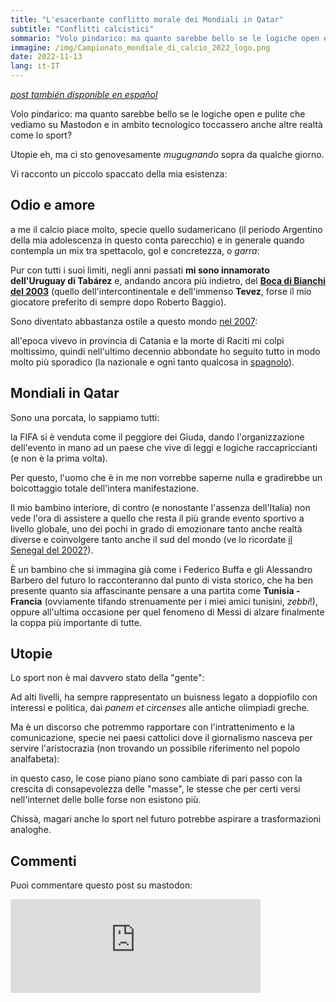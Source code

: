```yaml
---
title: "L'esacerbante conflitto morale dei Mondiali in Qatar"
subtitle: "Conflitti calcistici"
sommario: "Volo pindarico: ma quanto sarebbe bello se le logiche open e pulite che vediamo su Mastodon e in ambito tecnologico toccassero anche altre realtà come lo sport?"
immagine: /img/Campionato_mondiale_di_calcio_2022_logo.png
date: 2022-11-13
lang: it-IT
---
```


[_post también disponible en español_](https://www.andreacorinti.com/posts/esp/mundial-qatar/) 

Volo pindarico: ma quanto sarebbe bello se le logiche open e pulite che vediamo su Mastodon e in ambito tecnologico toccassero anche altre realtà come lo sport?

Utopie eh, ma ci sto genovesamente _mugugnando_ sopra da qualche giorno.

Vi racconto un piccolo spaccato della mia esistenza: 

## Odio e amore

a me il calcio piace molto, specie quello sudamericano (il periodo Argentino della mia adolescenza in questo conta parecchio) e in generale quando contempla un mix tra spettacolo, gol e concretezza, o _garra_: 

Pur con tutti i suoi limiti, negli anni passati **mi sono innamorato dell'Uruguay di Tabárez** e, andando ancora più indietro, del [**Boca di Bianchi del 2003**](https://it.wikipedia.org/wiki/Coppa_Intercontinentale_2003_(calcio)) (quello dell'intercontinentale e dell'immenso **Tevez**, forse il mio giocatore preferito di sempre dopo Roberto Baggio).

Sono diventato abbastanza ostile a questo mondo [nel 2007](https://it.wikipedia.org/wiki/Filippo_Raciti): 

all'epoca vivevo in provincia di Catania e la morte di Raciti mi colpì moltissimo, quindi nell'ultimo decennio abbondate ho seguito tutto in modo molto più sporadico (la nazionale e ogni tanto qualcosa in [spagnolo](https://www.andreacorinti.com/posts/esp/la-charla-del-flaco-gareca/)).

## Mondiali in Qatar 

Sono una porcata, lo sappiamo tutti: 

la FIFA si è venduta come il peggiore dei Giuda, dando l'organizzazione dell'evento in mano ad un paese che vive di leggi e logiche raccapriccianti (e non è la prima volta). 

Per questo, l'uomo che è in me non vorrebbe saperne nulla e gradirebbe un boicottaggio totale dell'intera manifestazione.

Il mio bambino interiore, di contro (e nonostante l'assenza dell'Italia) non vede l'ora di assistere a quello che resta il più grande evento sportivo a livello globale, uno dei pochi in grado di emozionare tanto anche realtà diverse e coinvolgere tanto anche il sud del mondo (ve lo ricordate [il Senegal del 2002?](https://www.thewisemagazine.it/2020/12/05/mondiali-senegal-2002/)). 

È un bambino che si immagina già come i Federico Buffa e gli Alessandro Barbero del futuro lo racconteranno dal punto di vista storico, che ha ben presente quanto sia affascinante pensare a una partita come **Tunisia - Francia** (ovviamente tifando strenuamente per i miei amici tunisini, _zebbi_!), oppure all'ultima occasione per quel fenomeno di Messi di alzare finalmente la coppa più importante di tutte.

## Utopie

Lo sport non è mai davvero stato della "gente": 

Ad alti livelli, ha sempre rappresentato un buisness legato a doppiofilo con interessi e politica, dai _panem et circenses_ alle antiche olimpiadi greche.

Ma è un discorso che potremmo rapportare con l'intrattenimento e la comunicazione, specie nei paesi cattolici dove il giornalismo nasceva per servire l'aristocrazia (non trovando un possibile riferimento nel popolo analfabeta): 

in questo caso, le cose piano piano sono cambiate di pari passo con la crescita di consapevolezza delle "masse", le stesse che per certi versi nell'internet delle bolle forse non esistono più.

Chissà, magari anche lo sport nel futuro potrebbe aspirare a trasformazioni analoghe.

## Commenti

Puoi commentare questo post su mastodon:

<iframe src="https://mastodon.uno/@xabacadabra/109336431087946049/embed" class="mastodon-embed" style="max-width: 100%; border: 0" width="400" allowfullscreen="allowfullscreen"></iframe><script src="https://mastodon.uno/embed.js" async="async"></script>